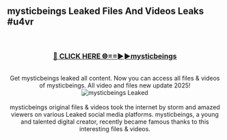 ## mysticbeings Leaked Files And Videos Leaks #u4vr
<br>
<div align="center">
<h3><a href="https://watchclip.my.id/mysticbeings" rel="nofollow">🔴 CLICK HERE 🌐==►►mysticbeings</a></h3>
<br>
Get mysticbeings leaked all content. Now you can access all files & videos of mysticbeings. All video and files new update 2025!
<br>
<a href="https://watchclip.my.id/mysticbeings" rel="nofollow" data-target="animated-image.originalLink"><img src="https://i.ibb.co.com/WyWwxjT/player-gif2.gif" alt="mysticbeings Leaked" style="max-width: 100%; display: inline-block;" data-target="animated-image.originalImage"></a>
<br><br>
mysticbeings original files & videos took the internet by storm and amazed viewers on various Leaked social media platforms. mysticbeings, a young and talented digital creator, recently became famous thanks to this interesting files & videos.
</div>
<br>